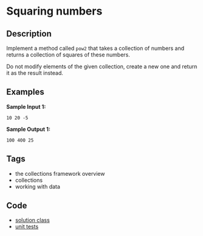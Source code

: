 # Squaring numbers
## Description
Implement a method called `pow2` that takes a collection of numbers and returns a collection of squares of these numbers.

Do not modify elements of the given collection, create a new one and return it as the result instead.

## Examples
**Sample Input 1:**
```console
10 20 -5
```

**Sample Output 1:**
```console
100 400 25
```

## Tags
- the collections framework overview
- collections
- working with data

## Code
- [solution class](./src/main/java/dev/nj/solutions/CollectionUtils.java)
- [unit tests](./src/test/java/CollectionUtilsTest.java)